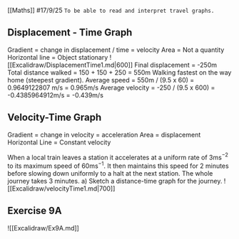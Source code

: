 [[Maths]]
#17/9/25 
`To be able to read and interpret travel graphs.`
## Displacement - Time Graph
Gradient = change in displacement / time = velocity
Area = Not a quantity
Horizontal line = Object stationary
![[Excalidraw/DisplacementTime1.md|600]]
Final displacement = -250m
Total distance walked = 150 + 150 + 250 = 550m
Walking fastest on the way home (steepest gradient).
Average speed = 550m / (9.5 x 60) = 0.9649122807 m/s = 0.965m/s
Average velocity = -250 / (9.5 x 600) = -0.4385964912m/s = -0.439m/s
## Velocity-Time Graph
Gradient = change in velocity = acceleration
Area = displacement
Horizontal Line = Constant velocity

When a local train leaves a station it accelerates at a uniform rate of 3ms$^{-2}$ to its maximum speed of 60ms$^{-1}$. It then maintains this speed for 2 minutes before slowing down uniformly to a halt at the next station. The whole journey takes 3 minutes.
a) Sketch a distance-time graph for the journey.
![[Excalidraw/velocityTime1.md|700]]
## Exercise 9A
![[Excalidraw/Ex9A.md]]